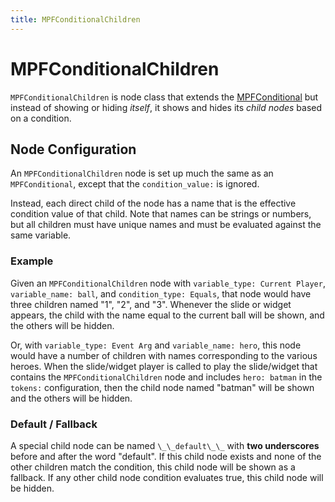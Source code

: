```yaml
---
title: MPFConditionalChildren
---
```


# MPFConditionalChildren

`MPFConditionalChildren` is node class that extends the [MPFConditional](mpf-conditional.md) but instead of showing or hiding *itself*, it shows and hides its *child nodes* based on a condition.

## Node Configuration

An `MPFConditionalChildren` node is set up much the same as an `MPFConditional`, except that the `condition_value:` is ignored.

Instead, each direct child of the node has a name that is the effective condition value of that child. Note that names can be strings or numbers, but all children must have unique names and must be evaluated against the same variable.

### Example

Given an `MPFConditionalChildren` node with `variable_type: Current Player`, `variable_name: ball`, and `condition_type: Equals`, that node would have three children named "1", "2", and "3". Whenever the slide or widget appears, the child with the name equal to the current ball will be shown, and the others will be hidden.

Or, with `variable_type: Event Arg` and `variable_name: hero`, this node would have a number of children with names corresponding to the various heroes. When the slide/widget player is called to play the slide/widget that contains the `MPFConditionalChildren` node and includes `hero: batman` in the `tokens:` configuration, then the child node named "batman" will be shown and the others will be hidden.

### Default / Fallback

A special child node can be named `\_\_default\_\_` with **two underscores** before and after the word "default". If this child node exists and none of the other children match the condition, this child node will be shown as a fallback. If any other child node condition evaluates true, this child node will be hidden.